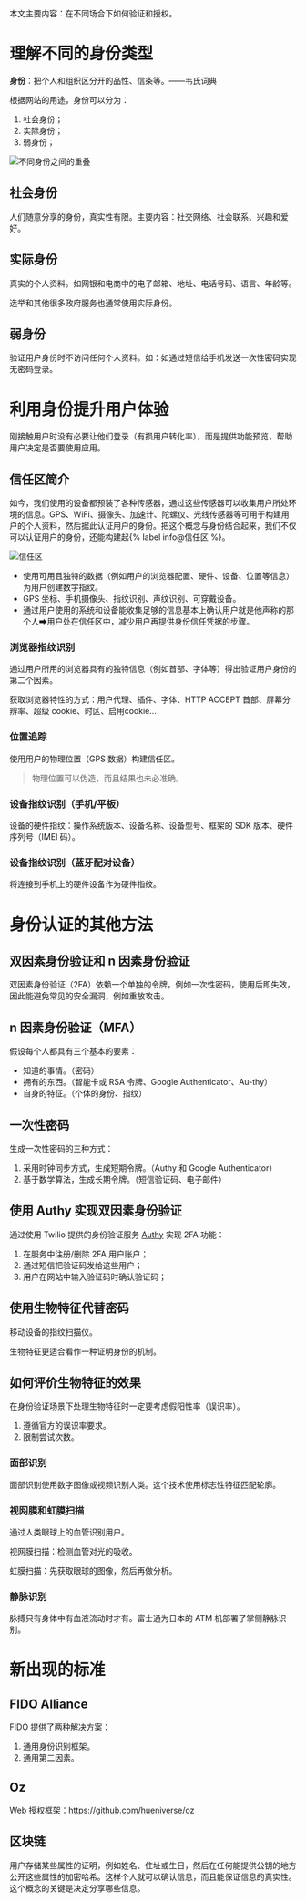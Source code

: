 本文主要内容：在不同场合下如何验证和授权。

# 理解不同的身份类型

**身份**：把个人和组织区分开的品性、信条等。——韦氏词典

根据网站的用途，身份可以分为：
1. 社会身份；
2. 实际身份；
3. 弱身份；

![不同身份之间的重叠](http://upload-images.jianshu.io/upload_images/2648731-629ecb253a23f906.jpg?imageMogr2/auto-orient/strip%7CimageView2/2/w/1240)

## 社会身份

人们随意分享的身份，真实性有限。主要内容：社交网络、社会联系、兴趣和爱好。



## 实际身份

真实的个人资料。如网银和电商中的电子邮箱、地址、电话号码、语言、年龄等。

选举和其他很多政府服务也通常使用实际身份。



## 弱身份

验证用户身份时不访问任何个人资料。如：如通过短信给手机发送一次性密码实现无密码登录。



# 利用身份提升用户体验

刚接触用户时没有必要让他们登录（有损用户转化率），而是提供功能预览，帮助用户决定是否要使用应用。



## 信任区简介

如今，我们使用的设备都预装了各种传感器，通过这些传感器可以收集用户所处环境的信息。GPS、WiFi、摄像头、加速计、陀螺仪、光线传感器等可用于构建用户的个人资料，然后据此认证用户的身份。把这个概念与身份结合起来，我们不仅可以认证用户的身份，还能构建起{% label info@信任区 %}。

![信任区](http://upload-images.jianshu.io/upload_images/2648731-2f4a574b0a5197c3.jpg?imageMogr2/auto-orient/strip%7CimageView2/2/w/1240)

* 使用可用且独特的数据（例如用户的浏览器配置、硬件、设备、位置等信息）为用户创建数字指纹。
* GPS 坐标、手机摄像头、指纹识别、声纹识别、可穿戴设备。
* 通过用户使用的系统和设备能收集足够的信息基本上确认用户就是他声称的那个人➡用户处在信任区中，减少用户再提供身份信任凭据的步骤。

### 浏览器指纹识别

通过用户所用的浏览器具有的独特信息（例如首部、字体等）得出验证用户身份的第二个因素。

获取浏览器特性的方式：用户代理、插件、字体、HTTP ACCEPT 首部、屏幕分辨率、超级 cookie、时区、启用cookie...

### 位置追踪

使用用户的物理位置（GPS 数据）构建信任区。

> 物理位置可以伪造，而且结果也未必准确。


### 设备指纹识别（手机/平板）

设备的硬件指纹：操作系统版本、设备名称、设备型号、框架的 SDK 版本、硬件序列号（IMEI 码）。


### 设备指纹识别（蓝牙配对设备）

将连接到手机上的硬件设备作为硬件指纹。



# 身份认证的其他方法



## 双因素身份验证和 n 因素身份验证

双因素身份验证（2FA）依赖一个单独的令牌，例如一次性密码，使用后即失效，因此能避免常见的安全漏洞，例如重放攻击。



## n 因素身份验证（MFA）

假设每个人都具有三个基本的要素：

* 知道的事情。（密码）
* 拥有的东西。（智能卡或 RSA 令牌、Google Authenticator、Au-thy）
* 自身的特征。（个体的身份、指纹）



## 一次性密码

生成一次性密码的三种方式：

1. 采用时钟同步方式，生成短期令牌。（Authy 和 Google Authenticator）
2. 基于数学算法，生成长期令牌。（短信验证码、电子邮件）



## 使用 Authy 实现双因素身份验证

通过使用 Twilio 提供的身份验证服务 [Authy](https://authy.com/) 实现 2FA 功能：

1. 在服务中注册/删除 2FA 用户账户；
2. 通过短信把验证码发给这些用户；
3. 用户在网站中输入验证码时确认验证码；



## 使用生物特征代替密码

移动设备的指纹扫描仪。

生物特征更适合看作一种证明身份的机制。



## 如何评价生物特征的效果

在身份验证场景下处理生物特征时一定要考虑假阳性率（误识率）。

1. 遵循官方的误识率要求。
2. 限制尝试次数。



### 面部识别

面部识别使用数字图像或视频识别人类。这个技术使用标志性特征匹配轮廓。



### 视网膜和虹膜扫描

通过人类眼球上的血管识别用户。

视网膜扫描：检测血管对光的吸收。

虹膜扫描：先获取眼球的图像，然后再做分析。



### 静脉识别

脉搏只有身体中有血液流动时才有。富士通为日本的 ATM 机部署了掌侧静脉识别。



# 新出现的标准

## FIDO Alliance

FIDO 提供了两种解决方案：

1. 通用身份识别框架。
2. 通用第二因素。



## Oz

Web 授权框架：https://github.com/hueniverse/oz



## 区块链

用户存储某些属性的证明，例如姓名、住址或生日，然后在任何能提供公钥的地方公开这些属性的加密哈希。这样个人就可以确认信息，而且能保证信息的真实性。这个概念的关键是决定分享哪些信息。


